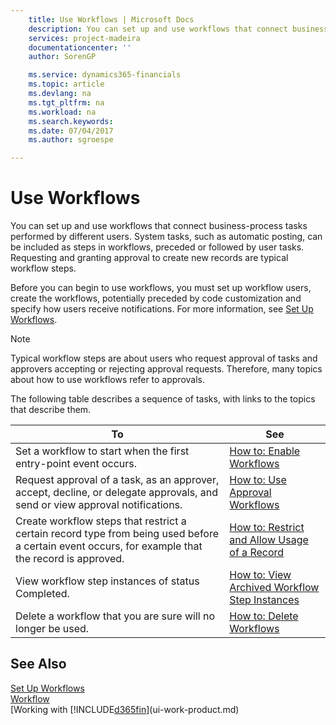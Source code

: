 ```yaml
---
    title: Use Workflows | Microsoft Docs
    description: You can set up and use workflows that connect business-process tasks performed by different users. System tasks, such as automatic posting, can be included as steps in workflows, preceded or followed by user tasks. Requesting and granting approval to create new records are typical workflow steps.
    services: project-madeira
    documentationcenter: ''
    author: SorenGP

    ms.service: dynamics365-financials
    ms.topic: article
    ms.devlang: na
    ms.tgt_pltfrm: na
    ms.workload: na
    ms.search.keywords:
    ms.date: 07/04/2017
    ms.author: sgroespe

---
```

# Use Workflows
You can set up and use workflows that connect business-process tasks performed by different users. System tasks, such as automatic posting, can be included as steps in workflows, preceded or followed by user tasks. Requesting and granting approval to create new records are typical workflow steps.  

 Before you can begin to use workflows, you must set up workflow users, create the workflows, potentially preceded by code customization and specify how users receive notifications. For more information, see [Set Up Workflows](across-set-up-workflows.md).  

> [!NOTE]  
>  Typical workflow steps are about users who request approval of tasks and approvers accepting or rejecting approval requests. Therefore, many topics about how to use workflows refer to approvals.  

 The following table describes a sequence of tasks, with links to the topics that describe them.  

|**To**|**See**|  
|------------|-------------|  
|Set a workflow to start when the first entry-point event occurs.|[How to: Enable Workflows](across-how-to-enable-workflows.md)|  
|Request approval of a task, as an approver, accept, decline, or delegate approvals, and send or view approval notifications.|[How to: Use Approval Workflows](across-how-use-approval-workflows.md)|  
|Create workflow steps that restrict a certain record type from being used before a certain event occurs, for example that the record is approved.|[How to: Restrict and Allow Usage of a Record](across-how-to-restrict-and-allow-usage-of-a-record.md)|  
|View workflow step instances of status Completed.|[How to: View Archived Workflow Step Instances](across-how-to-view-archived-workflow-step-instances.md)|  
|Delete a workflow that you are sure will no longer be used.|[How to: Delete Workflows](across-how-to-delete-workflows.md)|  

## See Also  
[Set Up Workflows](across-set-up-workflows.md)   
[Workflow](across-workflow.md)   
[Working with [!INCLUDE[d365fin](includes/d365fin_md.md)](ui-work-product.md)
